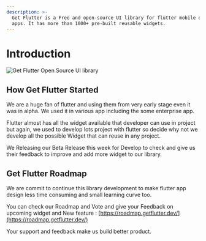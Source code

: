 ```yaml
---
description: >-
  Get Flutter is a Free and open-source UI library for flutter mobile or web
  apps. It has more than 1000+ pre-built reusable widgets.
---
```


# Introduction

![Get Flutter Open Source UI library](https://ik.imagekit.io/ionicfirebaseapp/docs/tr:dpr-auto,tr:w-auto-1300/github-settings_2_6MxhZpdf5.png)

## How Get Flutter Started 

We are a huge fan of flutter and using them from very early stage even it was in alpha. We used it in various app including the some enterprise app. 

Flutter almost has all the widget available that developer can use in project but again, we used to develop lots project with flutter so decide why not we develop all the possible Widget that can reuse in any project. 

We Releasing our Beta Release this week for Develop to check and give us their feedback to improve and add more widget to our library. 

## Get Flutter Roadmap 

We are commit to  continue this library development to make flutter app design less time consuming and small learning curve too.

You can check our Roadmap and Vote and give your Feedback on upcoming widget and New feature :   [https://roadmap.getflutter.dev/](https://roadmap.getflutter.dev/)

Your support and feedback make us build better product. 









